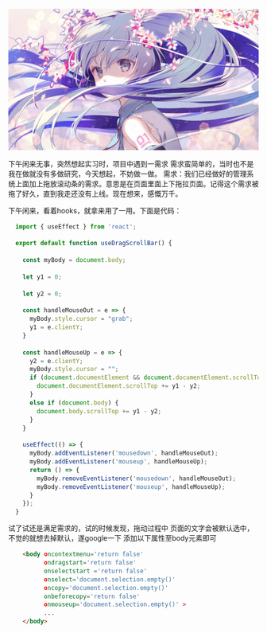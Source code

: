 ![test](./images/59.jpg)

下午闲来无事，突然想起实习时，项目中遇到一需求
需求蛮简单的，当时也不是我在做就没有多做研究，今天想起，不妨做一做。
需求：我们已经做好的管理系统上面加上拖放滚动条的需求。意思是在页面里面上下拖拉页面。记得这个需求被拖了好久，直到我走还没有上线。现在想来，感慨万千。

下午闲来，看着hooks，就拿来用了一用。下面是代码：
```js
  import { useEffect } from 'react';

  export default function useDragScrollBar() {

    const myBody = document.body;

    let y1 = 0;

    let y2 = 0;

    const handleMouseOut = e => {
      myBody.style.cursor = "grab";
      y1 = e.clientY;
    }

    const handleMouseUp = e => {
      y2 = e.clientY;
      myBody.style.cursor = "";
      if (document.documentElement && document.documentElement.scrollTop) {
        document.documentElement.scrollTop += y1 - y2;
      }
      else if (document.body) {
        document.body.scrollTop += y1 - y2;
      }
    }

    useEffect(() => {
      myBody.addEventListener('mousedown', handleMouseOut);
      myBody.addEventListener('mouseup', handleMouseUp);
      return () => {
        myBody.removeEventListener('mousedown', handleMouseOut);
        myBody.removeEventListener('mouseup', handleMouseUp);
      }
    });
  }

```

试了试还是满足需求的，试的时候发现，拖动过程中 页面的文字会被默认选中，不觉的就想去掉默认，遂google一下 添加以下属性至body元素即可

```html
    <body οncοntextmenu='return false'
          οndragstart='return false' 
          onselectstart ='return false' 
          οnselect='document.selection.empty()' 
          οncοpy='document.selection.empty()' 
          onbeforecopy='return false' 
          οnmοuseup='document.selection.empty()' >
          ...
    </body>
```




